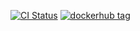 [![CI Status](../../actions/workflows/docker-image.yml/badge.svg)](../../actions/workflows/docker-image.yml)
[![dockerhub tag](https://img.shields.io/docker/v/novas0x2a/debug?arch=amd64&label=dockerhub&sort=date&style=flat)](https://hub.docker.com/repository/docker/novas0x2a/debug)

